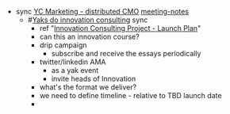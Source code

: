 - sync [YC Marketing - distributed CMO](<YC Marketing - distributed CMO.md>) [meeting-notes](<meeting-notes.md>)
    - #[Yaks do innovation consulting](<Yaks do innovation consulting.md>) sync
        - ref "[Innovation Consulting Project - Launch Plan](<Innovation Consulting Project - Launch Plan.md>)"
        - can this an innovation course?
        - drip campaign
            - subscribe and receive the essays periodically
        - twitter/linkedin AMA 
            - as a yak event
            - invite heads of Innovation 
        - what's the format we deliver?
        - we need to define timeline - relative to TBD launch date 
        - 
